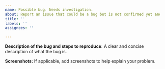 ```yaml
---
name: Possible bug. Needs investigation.
about: Report an issue that could be a bug but is not confirmed yet and needs investigation.
title: ''
labels: ''
assignees: ''

---
```



**Description of the bug and steps to reproduce:**
A clear and concise description of what the bug is.

**Screenshots:**
If applicable, add screenshots to help explain your problem.
